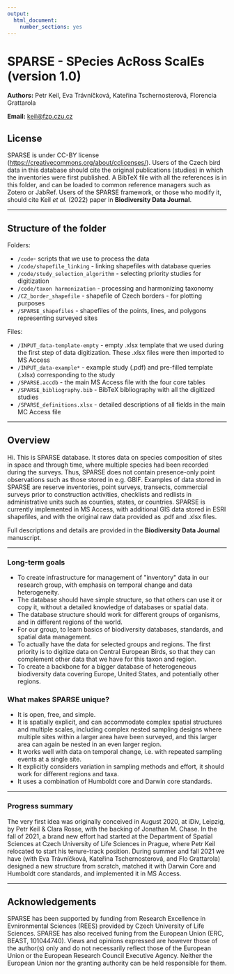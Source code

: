 ```yaml
---
output: 
  html_document: 
    number_sections: yes
---
```

# SPARSE - SPecies AcRoss ScalEs (version 1.0)

**Authors:** Petr Keil, Eva Trávníčková, Kateřina Tschernosterová, Florencia Grattarola

**Email:** keil@fzp.czu.cz

## License

SPARSE is under CC-BY license (https://creativecommons.org/about/cclicenses/). Users of the Czech bird data in this database should cite the original publications (studies) in which the inventories were first published. A BibTeX file with all the references is in this folder, and can be loaded to common reference managers such as Zotero or JabRef. Users of the SPARSE framework, or those who modify it, should cite Keil *et al.* (2022) paper in **Biodiversity Data Journal**.

-------

## Structure of the folder

Folders:

- `/code`- scripts that we use to process the data 
- `/code/shapefile_linking` - linking shapefiles with database queries
- `/code/study_selection_algorithm` - selecting priority studies for digitization
- `/code/taxon harmonization` - processing and harmonizing taxonomy
- `/CZ_border_shapefile` - shapefile of Czech borders - for plotting purposes
- `/SPARSE_shapefiles` - shapefiles of the points, lines, and polygons representing surveyed sites

Files:

- `/INPUT_data-template-empty` - empty .xlsx template that we used during the first step
of data digitization. These .xlsx files were then imported to MS Access
- `/INPUT_data-example*` - example study (.pdf) and pre-filled template (.xlsx) corresponding to the study
- `/SPARSE.accdb` - the main MS Access file with the four core tables
- `/SPARSE_bibliography.bib` - BibTeX bibliography with all the digitized studies
- `/SPARSE_definitions.xlsx` - detailed descriptions of all fields in the main MC Access file

-----------

## Overview

Hi. This is SPARSE database. It stores data on species composition of sites in space and through time, where multiple species had been recorded during the surveys. Thus, SPARSE does not contain presence-only point observations such as those stored in e.g. GBIF. Examples of data stored in SPARSE are reserve inventories, point surveys, transects, commercial surveys prior to construction activities, checklists and redlists in administrative units such as counties, states, or countries. SPARSE is currently implemented in MS Access, with additional GIS data stored in ESRI shapefiles, and with the original raw data provided as .pdf and .xlsx files. 

Full descriptions and details are provided in the **Biodiversity Data Journal** manuscript.


--------

### Long-term goals

- To create infrastructure for management of "inventory" data in our research group, with emphasis on temporal change and data heterogeneity.
- The database should have simple structure, so that others can use it or copy it, without a detailed knowledge of databases or spatial data.
- The database structure should work for different groups of organisms, and in different regions of the world.
- For our group, to learn basics of biodiversity databases, standards, and spatial data management.
- To actually have the data for selected groups and regions. The first priority is to digitize data on Central European Birds, so that they can complement other data that we have for this taxon and region.
- To create a backbone for a bigger database of heterogeneous biodiversity data covering Europe, United States, and potentially other regions.

### What makes SPARSE unique?

- It is open, free, and simple.
- It is spatially explicit, and can accommodate complex spatial structures and multiple scales, including complex nested sampling designs where multiple sites within a larger area have been surveyed, and this larger area can again be nested in an even larger region. 
- It works well with data on temporal change, i.e. with repeated sampling events at a single site.
- It explicitly considers variation in sampling methods and effort, it should work for different regions and taxa.
- It uses a combination of Humboldt core and Darwin core standards.

------------

### Progress summary

The very first idea was originally conceived in August 2020, at iDiv, Leipzig, by Petr Keil & Clara Rosse, with the backing of Jonathan M. Chase. In the fall of 2021, a brand new effort had started at the Department of Spatial Sciences at Czech University of Life Sciences in Prague, where Petr Keil relocated to start his tenure-track position. During summer and fall 2021 we have (with Eva Trávníčková, Kateřina Tschernosterová, and Flo Grattarola) designed a new structure from scratch, matched it with Darwin Core and Humboldt core standards, and implemented it in MS Access.


-------


## Acknowledgements

SPARSE has been supported by funding from Research Excellence in Evnironmental Sciences (REES) provided by Czech University of Life Sciences. SPARSE has also received funing from the European Union (ERC, BEAST, 101044740). Views and opinions expressed are however those of the author(s) only and do not necessarily reflect those of the European Union or the European Research Council Executive Agency. Neither the European Union nor the granting authority can be held responsible for them.  





